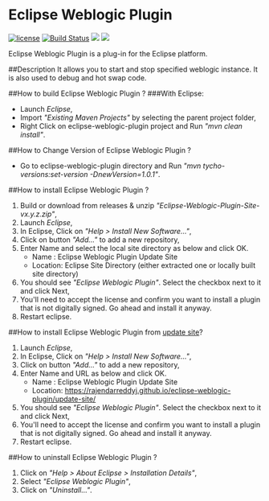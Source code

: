 # Eclipse Weblogic Plugin 

[![license](https://img.shields.io/github/license/mashape/apistatus.svg)](https://raw.githubusercontent.com/rajendarreddyj/eclipse-weblogic-plugin/master/LICENSE)
[![Build Status](https://travis-ci.org/rajendarreddyj/eclipse-weblogic-plugin.svg?branch=master)](https://travis-ci.org/rajendarreddyj/eclipse-weblogic-plugin)
[![](https://img.shields.io/github/issues-raw/rajendarreddyj/eclipse-weblogic-plugin.svg)](https://github.com/rajendarreddyj/eclipse-weblogic-plugin/issues)
[![](https://tokei.rs/b1/github/rajendarreddyj/eclipse-weblogic-plugin?category=code)](https://github.com/rajendarreddyj/eclipse-weblogic-plugin)

Eclipse Weblogic Plugin is a plug-in for the Eclipse platform.

##Description
It allows you to start and stop specified weblogic instance. It is also used to debug and hot swap code.

##How to build Eclipse Weblogic Plugin ?
###With Eclipse:
- Launch _Eclipse_,
- Import _"Existing Maven Projects"_ by selecting the parent project folder,
- Right Click on eclipse-weblogic-plugin project and Run _"mvn clean install"_.

##How to Change Version of  Eclipse Weblogic Plugin ?
- Go to eclipse-weblogic-plugin directory and Run _"mvn tycho-versions:set-version -DnewVersion=1.0.1"_.

##How to install Eclipse Weblogic Plugin ?
1. Build or download from releases & unzip _"Eclipse-Weblogic-Plugin-Site-vx.y.z.zip"_,
2. Launch _Eclipse_,
3. In Eclipse, Click on _"Help > Install New Software..."_,
3. Click on button _"Add..."_ to add a new repository,
4. Enter Name and select the local site directory as below and click OK.
    * Name    : Eclipse Weblogic Plugin Update Site
    * Location: Eclipse Site Directory (either extracted one or locally built site directory)
5. You should see _"Eclipse Weblogic Plugin"_. Select the checkbox next to it and click Next,
6. You'll need to accept the license and confirm you want to install a plugin that is not digitally signed. Go ahead and install it anyway.
7. Restart eclipse.

##How to install Eclipse Weblogic Plugin from [update site](https://rajendarreddyj.github.io/eclipse-weblogic-plugin/update-site/)?
1. Launch _Eclipse_,
2. In Eclipse, Click on _"Help > Install New Software..."_,
3. Click on button _"Add..."_ to add a new repository,
4. Enter Name and URL as below and click OK.
    * Name    : Eclipse Weblogic Plugin Update Site
    * Location: https://rajendarreddyj.github.io/eclipse-weblogic-plugin/update-site/
5. You should see _"Eclipse Weblogic Plugin"_. Select the checkbox next to it and click Next,
6. You'll need to accept the license and confirm you want to install a plugin that is not digitally signed. Go ahead and install it anyway.
7. Restart eclipse.

##How to uninstall Eclipse Weblogic Plugin ?
1. Click on _"Help > About Eclipse > Installation Details"_,
2. Select _"Eclipse Weblogic Plugin"_,
3. Click on _"Uninstall..."_.
